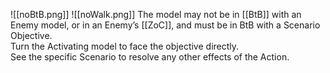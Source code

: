 ![[noBtB.png]] ![[noWalk.png]] The model may not be in [[BtB]] with an Enemy model, or in an Enemy’s [[ZoC]], and must be in BtB with a Scenario Objective.  
Turn the Activating model to face the objective directly.  
See the specific Scenario to resolve any other effects of the Action.